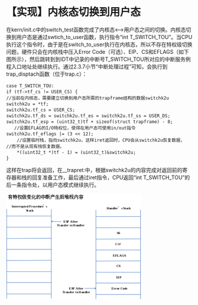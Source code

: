 # 【实现】内核态切换到用户态

在kern/init.c中的switch_test函数完成了内核态<-->用户态之间的切换。内核态切换到用户态是通过swtich_to_user函数，执行指令“int T_SWITCH_TOU”。当CPU执行这个指令时，由于是在switch_to_user执行在内核态，所以不存在特权级切换问题，硬件只会在内核栈中压入Error Code（可选）、EIP、CS和EFLAGS（如下图所示），然后跳转到到IDT中记录的中断号T_SWITCH_TOU所对应的中断服务例程入口地址处继续执行。通过2.3.7小节“中断处理过程”可知，会执行到trap_disptach函数（位于trap.c）：

    case T_SWITCH_TOU:
    if (tf->tf_cs != USER_CS) {
    //当前在内核态，需要建立切换到用户态所需的trapframe结构的数据switchk2u
    switchk2u = *tf;
    switchk2u.tf_cs = USER_CS;
    switchk2u.tf_ds = switchk2u.tf_es = switchk2u.tf_ss = USER_DS;
    switchk2u.tf_esp = (uint32_t)tf + sizeof(struct trapframe) - 8;
       //设置EFLAG的I/O特权位，使得在用户态可使用in/out指令
    switchk2u.tf_eflags |= (3 << 12);
        //设置临时栈，指向switchk2u，这样iret返回时，CPU会从switchk2u恢复数据，
    //而不是从现有栈恢复数据。
        *((uint32_t *)tf - 1) = (uint32_t)&switchk2u;
    }
  
这样在trap将会返回，在\__trapret:中，根据switchk2u的内容完成对返回前的寄存器和栈的回复准备工作，最后通过iret指令，CPU返回“int T_SWITCH_TOU”的后一条指令处，以用户态模式继续执行。

![3.5.5.1](figures/3.5.5.1.png)

